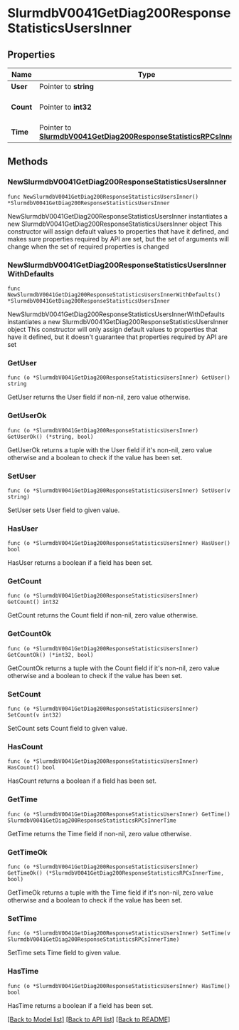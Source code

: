 # SlurmdbV0041GetDiag200ResponseStatisticsUsersInner

## Properties

Name | Type | Description | Notes
------------ | ------------- | ------------- | -------------
**User** | Pointer to **string** | User ID | [optional] 
**Count** | Pointer to **int32** | Number of RPCs processed | [optional] 
**Time** | Pointer to [**SlurmdbV0041GetDiag200ResponseStatisticsRPCsInnerTime**](SlurmdbV0041GetDiag200ResponseStatisticsRPCsInnerTime.md) |  | [optional] 

## Methods

### NewSlurmdbV0041GetDiag200ResponseStatisticsUsersInner

`func NewSlurmdbV0041GetDiag200ResponseStatisticsUsersInner() *SlurmdbV0041GetDiag200ResponseStatisticsUsersInner`

NewSlurmdbV0041GetDiag200ResponseStatisticsUsersInner instantiates a new SlurmdbV0041GetDiag200ResponseStatisticsUsersInner object
This constructor will assign default values to properties that have it defined,
and makes sure properties required by API are set, but the set of arguments
will change when the set of required properties is changed

### NewSlurmdbV0041GetDiag200ResponseStatisticsUsersInnerWithDefaults

`func NewSlurmdbV0041GetDiag200ResponseStatisticsUsersInnerWithDefaults() *SlurmdbV0041GetDiag200ResponseStatisticsUsersInner`

NewSlurmdbV0041GetDiag200ResponseStatisticsUsersInnerWithDefaults instantiates a new SlurmdbV0041GetDiag200ResponseStatisticsUsersInner object
This constructor will only assign default values to properties that have it defined,
but it doesn't guarantee that properties required by API are set

### GetUser

`func (o *SlurmdbV0041GetDiag200ResponseStatisticsUsersInner) GetUser() string`

GetUser returns the User field if non-nil, zero value otherwise.

### GetUserOk

`func (o *SlurmdbV0041GetDiag200ResponseStatisticsUsersInner) GetUserOk() (*string, bool)`

GetUserOk returns a tuple with the User field if it's non-nil, zero value otherwise
and a boolean to check if the value has been set.

### SetUser

`func (o *SlurmdbV0041GetDiag200ResponseStatisticsUsersInner) SetUser(v string)`

SetUser sets User field to given value.

### HasUser

`func (o *SlurmdbV0041GetDiag200ResponseStatisticsUsersInner) HasUser() bool`

HasUser returns a boolean if a field has been set.

### GetCount

`func (o *SlurmdbV0041GetDiag200ResponseStatisticsUsersInner) GetCount() int32`

GetCount returns the Count field if non-nil, zero value otherwise.

### GetCountOk

`func (o *SlurmdbV0041GetDiag200ResponseStatisticsUsersInner) GetCountOk() (*int32, bool)`

GetCountOk returns a tuple with the Count field if it's non-nil, zero value otherwise
and a boolean to check if the value has been set.

### SetCount

`func (o *SlurmdbV0041GetDiag200ResponseStatisticsUsersInner) SetCount(v int32)`

SetCount sets Count field to given value.

### HasCount

`func (o *SlurmdbV0041GetDiag200ResponseStatisticsUsersInner) HasCount() bool`

HasCount returns a boolean if a field has been set.

### GetTime

`func (o *SlurmdbV0041GetDiag200ResponseStatisticsUsersInner) GetTime() SlurmdbV0041GetDiag200ResponseStatisticsRPCsInnerTime`

GetTime returns the Time field if non-nil, zero value otherwise.

### GetTimeOk

`func (o *SlurmdbV0041GetDiag200ResponseStatisticsUsersInner) GetTimeOk() (*SlurmdbV0041GetDiag200ResponseStatisticsRPCsInnerTime, bool)`

GetTimeOk returns a tuple with the Time field if it's non-nil, zero value otherwise
and a boolean to check if the value has been set.

### SetTime

`func (o *SlurmdbV0041GetDiag200ResponseStatisticsUsersInner) SetTime(v SlurmdbV0041GetDiag200ResponseStatisticsRPCsInnerTime)`

SetTime sets Time field to given value.

### HasTime

`func (o *SlurmdbV0041GetDiag200ResponseStatisticsUsersInner) HasTime() bool`

HasTime returns a boolean if a field has been set.


[[Back to Model list]](../README.md#documentation-for-models) [[Back to API list]](../README.md#documentation-for-api-endpoints) [[Back to README]](../README.md)


